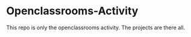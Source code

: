 # Openclassrooms-Activity
This repo is only the openclassrooms activity. The projects are there all.
